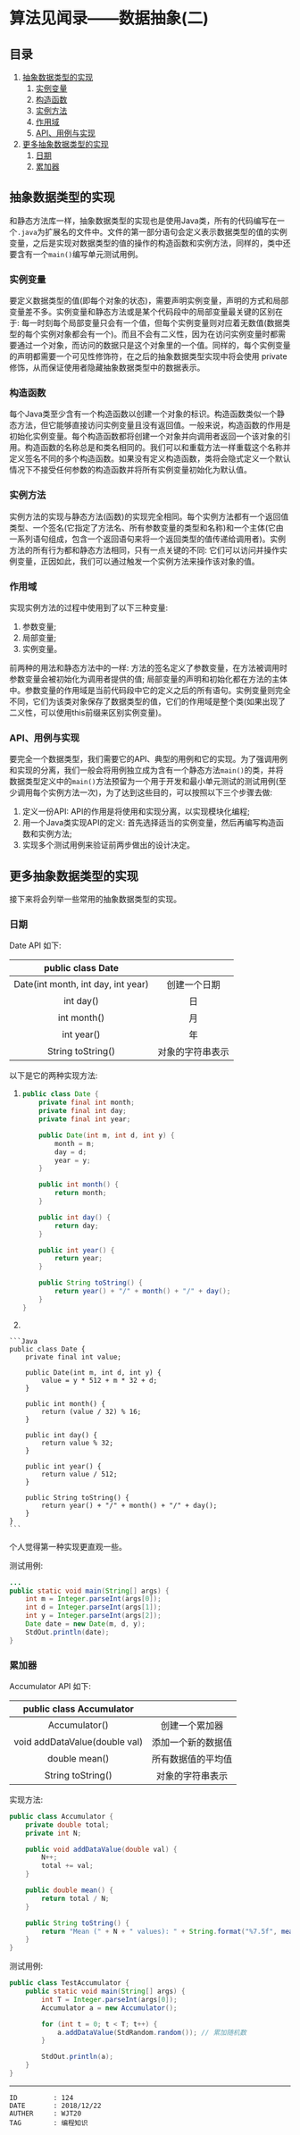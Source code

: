 
# 算法见闻录——数据抽象(二) #

## 目录 ##

1. [抽象数据类型的实现](#href1)
    1. [实例变量](#href1-1)
    2. [构造函数](#href1-2)
    3. [实例方法](#href1-3)
    4. [作用域](#href1-4)
    5. [API、用例与实现](#href1-5)
1. [更多抽象数据类型的实现](#href2)
    1. [日期](#href2-6)
    2. [累加器](#href2-7)

## <a name="href1">抽象数据类型的实现</a> ##

和静态方法库一样，抽象数据类型的实现也是使用Java类，所有的代码编写在一个`.java`为扩展名的文件中。文件的第一部分语句会定义表示数据类型的值的实例变量，之后是实现对数据类型的值的操作的构造函数和实例方法，同样的，类中还要含有一个`main()`编写单元测试用例。

### <a name="href1-1">实例变量</a> ###

要定义数据类型的值(即每个对象的状态)，需要声明实例变量，声明的方式和局部变量差不多。实例变量和静态方法或是某个代码段中的局部变量最关键的区别在于: 每一时刻每个局部变量只会有一个值，但每个实例变量则对应着无数值(数据类型的每个实例对象都会有一个)。而且不会有二义性，因为在访问实例变量时都需要通过一个对象，而访问的数据只是这个对象里的一个值。同样的，每个实例变量的声明都需要一个可见性修饰符，在之后的抽象数据类型实现中将会使用 private 修饰，从而保证使用者隐藏抽象数据类型中的数据表示。

### <a name="href1-2">构造函数</a> ###

每个Java类至少含有一个构造函数以创建一个对象的标识。构造函数类似一个静态方法，但它能够直接访问实例变量且没有返回值。一般来说，构造函数的作用是初始化实例变量。每个构造函数都将创建一个对象并向调用者返回一个该对象的引用。构造函数的名称总是和类名相同的。我们可以和重载方法一样重载这个名称并定义签名不同的多个构造函数。如果没有定义构造函数，类将会隐式定义一个默认情况下不接受任何参数的构造函数并将所有实例变量初始化为默认值。

### <a name="href1-3">实例方法</a> ###

实例方法的实现与静态方法(函数)的实现完全相同。每个实例方法都有一个返回值类型、一个签名(它指定了方法名、所有参数变量的类型和名称)和一个主体(它由一系列语句组成，包含一个返回语句来将一个返回类型的值传递给调用者)。实例方法的所有行为都和静态方法相同，只有一点关键的不同: 它们可以访问并操作实例变量，正因如此，我们可以通过触发一个实例方法来操作该对象的值。

### <a name="href1-4">作用域</a> ###

实现实例方法的过程中使用到了以下三种变量:

1. 参数变量;
2. 局部变量;
3. 实例变量。

前两种的用法和静态方法中的一样: 方法的签名定义了参数变量，在方法被调用时参数变量会被初始化为调用者提供的值; 局部变量的声明和初始化都在方法的主体中。参数变量的作用域是当前代码段中它的定义之后的所有语句。实例变量则完全不同，它们为该类对象保存了数据类型的值，它们的作用域是整个类(如果出现了二义性，可以使用this前缀来区别实例变量)。

### <a name="href1-5">API、用例与实现</a> ###

要完全一个数据类型，我们需要它的API、典型的用例和它的实现。为了强调用例和实现的分离，我们一般会将用例独立成为含有一个静态方法`main()`的类，并将数据类型定义中的`main()`方法预留为一个用于开发和最小单元测试的测试用例(至少调用每个实例方法一次)，为了达到这些目的，可以按照以下三个步骤去做:

1. 定义一份API: API的作用是将使用和实现分离，以实现模块化编程;
2. 用一个Java类实现API的定义: 首先选择适当的实例变量，然后再编写构造函数和实例方法;
3. 实现多个测试用例来验证前两步做出的设计决定。

## <a name="href2">更多抽象数据类型的实现</a> ##

接下来将会列举一些常用的抽象数据类型的实现。

### <a name="href2-6">日期</a> ###

Date API 如下:

| public class Date                  |                 |
| :--------------------------------: | :-------------: |
| Date(int month, int day, int year) | 创建一个日期     |
| int day()                          | 日              |
| int month()                        | 月              |
| int year()                         | 年              |
| String toString()                  | 对象的字符串表示 |

以下是它的两种实现方法:

1.
    ```Java
    public class Date {
        private final int month;
        private final int day;
        private final int year;

        public Date(int m, int d, int y) {
            month = m;
            day = d;
            year = y;
        }

        public int month() {
            return month;
        }

        public int day() {
            return day;
        }

        public int year() {
            return year;
        }

        public String toString() {
            return year() + "/" + month() + "/" + day();
        }
    }
    ```

2.

    ```Java
    public class Date {
        private final int value;

        public Date(int m, int d, int y) {
            value = y * 512 + m * 32 + d;
        }

        public int month() {
            return (value / 32) % 16;
        }

        public int day() {
            return value % 32;
        }

        public int year() {
            return value / 512;
        }

        public String toString() {
            return year() + "/" + month() + "/" + day();
        }
    }
    ```

个人觉得第一种实现更直观一些。

测试用例:

```Java
...
public static void main(String[] args) {
    int m = Integer.parseInt(args[0]);
    int d = Integer.parseInt(args[1]);
    int y = Integer.parseInt(args[2]);
    Date date = new Date(m, d, y);
    StdOut.println(date);
}
```

### <a name="href2-7">累加器</a> ###

Accumulator API 如下:

| public class Accumulator      |                  |
| :---------------------------: | :--------------: |
| Accumulator()                 | 创建一个累加器     |
| void addDataValue(double val) | 添加一个新的数据值 |
| double mean()                 | 所有数据值的平均值 |
| String toString()             | 对象的字符串表示   |

实现方法:

```Java
public class Accumulator {
    private double total;
    private int N;

    public void addDataValue(double val) {
        N++;
        total += val;
    }

    public double mean() {
        return total / N;
    }

    public String toString() {
        return "Mean (" + N + " values): " + String.format("%7.5f", mean());
    }
}
```

测试用例:

```Java
public class TestAccumulator {
    public static void main(String[] args) {
        int T = Integer.parseInt(args[0]);
        Accumulator a = new Accumulator();

        for (int t = 0; t < T; t++) {
            a.addDataValue(StdRandom.random()); // 累加随机数
        }

        StdOut.println(a);
    }
}
```

---

```
ID         : 124
DATE       : 2018/12/22
AUTHER     : WJT20
TAG        : 编程知识
```
